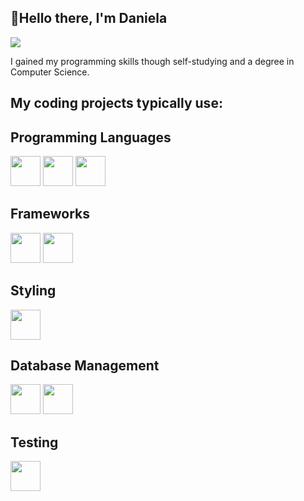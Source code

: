 ## 👋Hello there, I'm Daniela 

![](https://komarev.com/ghpvc/?username=daniache&color=blue)

I gained my programming skills though self-studying and a degree in Computer Science.

<!--
**daniache/daniache** is a ✨ _special_ ✨ repository because its `README.md` (this file) appears on your GitHub profile.

Here are some ideas to get you started:

- 🔭 I’m currently working on ...
- 🌱 I’m currently learning ...
- 👯 I’m looking to collaborate on ...
- 🤔 I’m looking for help with ...
- 💬 Ask me about ...
- 📫 How to reach me: ...
- 😄 Pronouns: ...
- ⚡ Fun fact: ...
-->

## My coding projects typically use:

## Programming Languages

<img src="https://cdn.jsdelivr.net/gh/devicons/devicon@latest/icons/java/java-original.svg" style="height: 48px; width: 48px;"/> <img src="https://cdn.jsdelivr.net/gh/devicons/devicon@latest/icons/javascript/javascript-original.svg" style="height: 48px; width: 48px;" /> <img src="https://cdn.jsdelivr.net/gh/devicons/devicon@latest/icons/python/python-original.svg" style="height: 48px; width: 48px;"/>

## Frameworks

<img src="https://cdn.jsdelivr.net/gh/devicons/devicon@latest/icons/spring/spring-original.svg" style="height: 48px; width: 48px;"/> <img src="https://cdn.jsdelivr.net/gh/devicons/devicon@latest/icons/react/react-original.svg" style="height: 48px; width: 48px;"/>
                   
          
## Styling

<img src="https://cdn.jsdelivr.net/gh/devicons/devicon@latest/icons/bootstrap/bootstrap-original.svg" style="height: 48px; width: 48px;" />
          

## Database Management

<img src="https://cdn.jsdelivr.net/gh/devicons/devicon@latest/icons/mysql/mysql-original.svg" style="height: 48px; width: 48px;" /> <img src="https://cdn.jsdelivr.net/gh/devicons/devicon@latest/icons/sqlite/sqlite-original.svg" style="height: 48px; width: 48px;"/>
          
          
## Testing

<img src="https://cdn.jsdelivr.net/gh/devicons/devicon@latest/icons/postman/postman-original.svg" style="height: 48px; width: 48px;"/>
          

          



          
          
          

